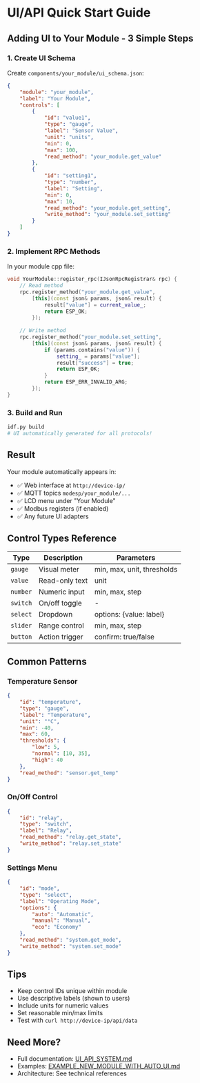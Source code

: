 # UI/API Quick Start Guide

## Adding UI to Your Module - 3 Simple Steps

### 1. Create UI Schema
Create `components/your_module/ui_schema.json`:
```json
{
    "module": "your_module",
    "label": "Your Module",
    "controls": [
        {
            "id": "value1",
            "type": "gauge",
            "label": "Sensor Value",
            "unit": "units",
            "min": 0,
            "max": 100,
            "read_method": "your_module.get_value"
        },
        {
            "id": "setting1", 
            "type": "number",
            "label": "Setting",
            "min": 0,
            "max": 10,
            "read_method": "your_module.get_setting",
            "write_method": "your_module.set_setting"
        }
    ]
}
```

### 2. Implement RPC Methods
In your module cpp file:
```cpp
void YourModule::register_rpc(IJsonRpcRegistrar& rpc) {
    // Read method
    rpc.register_method("your_module.get_value",
        [this](const json& params, json& result) {
            result["value"] = current_value_;
            return ESP_OK;
        });
    
    // Write method  
    rpc.register_method("your_module.set_setting",
        [this](const json& params, json& result) {
            if (params.contains("value")) {
                setting_ = params["value"];
                result["success"] = true;
                return ESP_OK;
            }
            return ESP_ERR_INVALID_ARG;
        });
}
```

### 3. Build and Run
```bash
idf.py build
# UI automatically generated for all protocols!
```

## Result
Your module automatically appears in:
- ✅ Web interface at `http://device-ip/`
- ✅ MQTT topics `modesp/your_module/...`  
- ✅ LCD menu under "Your Module"
- ✅ Modbus registers (if enabled)
- ✅ Any future UI adapters

## Control Types Reference

| Type | Description | Parameters |
|------|-------------|------------|
| `gauge` | Visual meter | min, max, unit, thresholds |
| `value` | Read-only text | unit |
| `number` | Numeric input | min, max, step |
| `switch` | On/off toggle | - |
| `select` | Dropdown | options: {value: label} |
| `slider` | Range control | min, max, step |
| `button` | Action trigger | confirm: true/false |

## Common Patterns

### Temperature Sensor
```json
{
    "id": "temperature",
    "type": "gauge",
    "label": "Temperature", 
    "unit": "°C",
    "min": -40,
    "max": 60,
    "thresholds": {
        "low": 5,
        "normal": [10, 35],
        "high": 40
    },
    "read_method": "sensor.get_temp"
}
```

### On/Off Control
```json
{
    "id": "relay",
    "type": "switch",
    "label": "Relay",
    "read_method": "relay.get_state",
    "write_method": "relay.set_state"
}
```

### Settings Menu
```json
{
    "id": "mode",
    "type": "select",
    "label": "Operating Mode",
    "options": {
        "auto": "Automatic",
        "manual": "Manual", 
        "eco": "Economy"
    },
    "read_method": "system.get_mode",
    "write_method": "system.set_mode"
}
```

## Tips
- Keep control IDs unique within module
- Use descriptive labels (shown to users)
- Include units for numeric values
- Set reasonable min/max limits
- Test with `curl http://device-ip/api/data`

## Need More?
- Full documentation: [UI_API_SYSTEM.md](UI_API_SYSTEM.md)
- Examples: [EXAMPLE_NEW_MODULE_WITH_AUTO_UI.md](EXAMPLE_NEW_MODULE_WITH_AUTO_UI.md)
- Architecture: See technical references